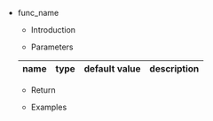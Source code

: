 * func_name

    * Introduction

    * Parameters

    name|type|default value|description
    ---|---|---|---

    * Return

    * Examples
